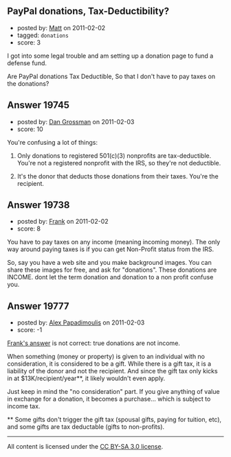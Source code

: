 ## PayPal donations, Tax-Deductibility?

- posted by: [Matt](https://stackexchange.com/users/-1/6969-matt) on 2011-02-02
- tagged: `donations`
- score: 3

I got into some legal trouble and am setting up a donation page to fund a defense fund.

Are PayPal donations Tax Deductible, So that I don't have to pay taxes on the donations?


## Answer 19745

- posted by: [Dan Grossman](https://stackexchange.com/users/-1/6897-dan-grossman) on 2011-02-03
- score: 10

You're confusing a lot of things:

 1. Only donations to registered 501(c)(3) nonprofits are tax-deductible. You're not a registered nonprofit with the IRS, so they're not deductible.

 2. It's the donor that deducts those donations from their taxes. You're the recipient.


## Answer 19738

- posted by: [Frank](https://stackexchange.com/users/-1/4858-frank) on 2011-02-02
- score: 8

You have to pay taxes on any income (meaning incoming money).  The only way around paying taxes is if you can get Non-Profit status from the IRS.  

So, say you have a web site and you make background images.  You can share these images for free, and ask for "donations".  These donations are INCOME.  dont let the term donation and donation to a non profit confuse you.  




## Answer 19777

- posted by: [Alex Papadimoulis](https://stackexchange.com/users/-1/123-alex-papadimoulis) on 2011-02-03
- score: -1

[Frank's answer](http://answers.onstartups.com/questions/19731/paypal-donations-tax-deductibility/19738#19738) is not correct: true donations are not income.

When something (money or property) is given to an individual with no consideration, it is considered to be a gift. While there is a gift tax, it is a liability of the donor and not the recipient. And since the gift tax only kicks in at $13K/recipient/year**, it likely wouldn't even apply.

Just keep in mind the "no consideration" part. If you give anything of value in exchange for a donation, it becomes a purchase... which is subject to income tax.

** Some gifts don't trigger the gift tax (spousal gifts, paying for tuition, etc), and some gifts are tax deductable (gifts to non-profits).



---

All content is licensed under the [CC BY-SA 3.0 license](https://creativecommons.org/licenses/by-sa/3.0/).
